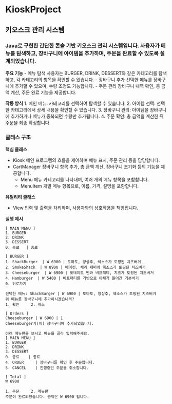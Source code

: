# KioskProject
## 키오스크 관리 시스템

### Java로 구현한 간단한 콘솔 기반 키오스크 관리 시스템입니다. 사용자가 메뉴를 탐색하고, 장바구니에 아이템을 추가하며, 주문을 완료할 수 있도록 설계되었습니다.

  **주요 기능**
	- 메뉴 탐색
    사용자는 BURGER, DRINK, DESSERT와 같은 카테고리를 탐색하고, 각 카테고리의 항목을 확인할 수 있습니다.
	- 장바구니 추가
    선택한 메뉴를 장바구니에 추가할 수 있으며, 수량 조정도 가능합니다.
	-	주문 관리
    장바구니 내역 확인, 총 금액 계산, 주문 완료 기능을 제공합니다.

 **작동 방식**
	1.	메인 메뉴: 카테고리를 선택하여 탐색할 수 있습니다.
	2.	아이템 선택: 선택한 카테고리에서 상세 내용을 확인할 수 있습니다.
	3.	장바구니 관리: 아이템을 장바구니에 추가하거나 메뉴가 중복되면 수량만 추가됩니다.
	4.	주문 확인: 총 금액을 계산한 뒤 주문을 최종 확정합니다.

### 클래스 구조

  **핵심 클래스**
  
  - Kiosk
  메인 프로그램의 흐름을 제어하며 메뉴 표시, 주문 관리 등을 담당합니다.
  -	CartManager
  장바구니 항목 추가, 총 금액 계산, 장바구니 초기화 등의 기능을 제공합니다.
	-	Menu
  메뉴 카테고리를 나타내며, 여러 개의 메뉴 항목을 포함합니다.
	-	MenuItem
  개별 메뉴 항목으로, 이름, 가격, 설명을 포함합니다.

  **유틸리티 클래스**
	
  -	View
  입력 및 출력을 처리하며, 사용자와의 상호작용을 책임집니다.

  **실행 예시**
  ```
  [ MAIN MENU ]
  1. BURGER
  2. DRINK
  3. DESSERT
  0. 종료   | 종료

  [ BURGER ]
  1. ShackBurger  | W 6900 | 토마토, 양상추, 쉑소스가 토핑된 치즈버거
  2. SmokeShack  | W 8900 | 베이컨, 체리 페퍼에 쉑소스가 토핑된 치즈버거
  3. Cheeseburger  | W 6900 | 포테이토 번과 비프패티, 치즈가 토핑된 치즈버거
  4. Hamburger  | W 5400 | 비프패티를 기반으로 야채가 들어간 기본버거
  0. 뒤로가기

  선택한 메뉴: ShackBurger | W 6900 | 토마토, 양상추, 쉑소스가 토핑된 치즈버거
  위 메뉴를 장바구니에 추가하시겠습니까?
  1. 확인     2. 취소
  
  [ Orders ]
  Cheeseburger | W 6900 | 1
  Cheeseburger가(이) 장바구니에 추가되었습니다.
  
  아래 메뉴판을 보시고 메뉴를 골라 입력해주세요.
  [ MAIN MENU ]
  1. BURGER
  2. DRINK
  3. DESSERT
  0. 종료    | 종료
  4. ORDER     | 장바구니를 확인 후 주문합니다.
  5. CANCEL    | 진행중인 주문을 취소합니다.
     
  [ Total ]
  W 6900
  
  1. 주문     2. 메뉴판
  주문이 완료되었습니다. 금액은 W 6900 입니다.


